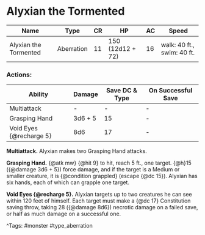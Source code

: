 # Alyxian the Tormented

| Name | Type | CR | HP | AC | Speed |
|------|------|----|----|----|-------|
| Alyxian the Tormented | Aberration | 11 | 150 (12d12 + 72) | 16 | walk: 40 ft., swim: 40 ft. |

### Actions:

| Ability | Damage | Save DC & Type | On Successful Save |
|---------|--------|----------------|--------------------|
| Multiattack | - | - | - |
| Grasping Hand | 3d6 + 5 | 15 | - |
| Void Eyes {@recharge 5} | 8d6 | 17 | - |


**Multiattack.** Alyxian makes two Grasping Hand attacks.

**Grasping Hand.** {@atk mw} {@hit 9} to hit, reach 5 ft., one target. {@h}15 ({@damage 3d6 + 5}) force damage, and if the target is a Medium or smaller creature, it is {@condition grappled} (escape {@dc 15}). Alyxian has six hands, each of which can grapple one target.

**Void Eyes {@recharge 5}.** Alyxian targets up to two creatures he can see within 120 feet of himself. Each target must make a {@dc 17} Constitution saving throw, taking 28 ({@damage 8d6}) necrotic damage on a failed save, or half as much damage on a successful one.

^Tags: #monster #type_aberration